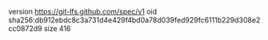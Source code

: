 version https://git-lfs.github.com/spec/v1
oid sha256:db912ebdc8c3a731d4e429f4bd0a78d039fed929fc6111b229d308e2cc0872d9
size 416
